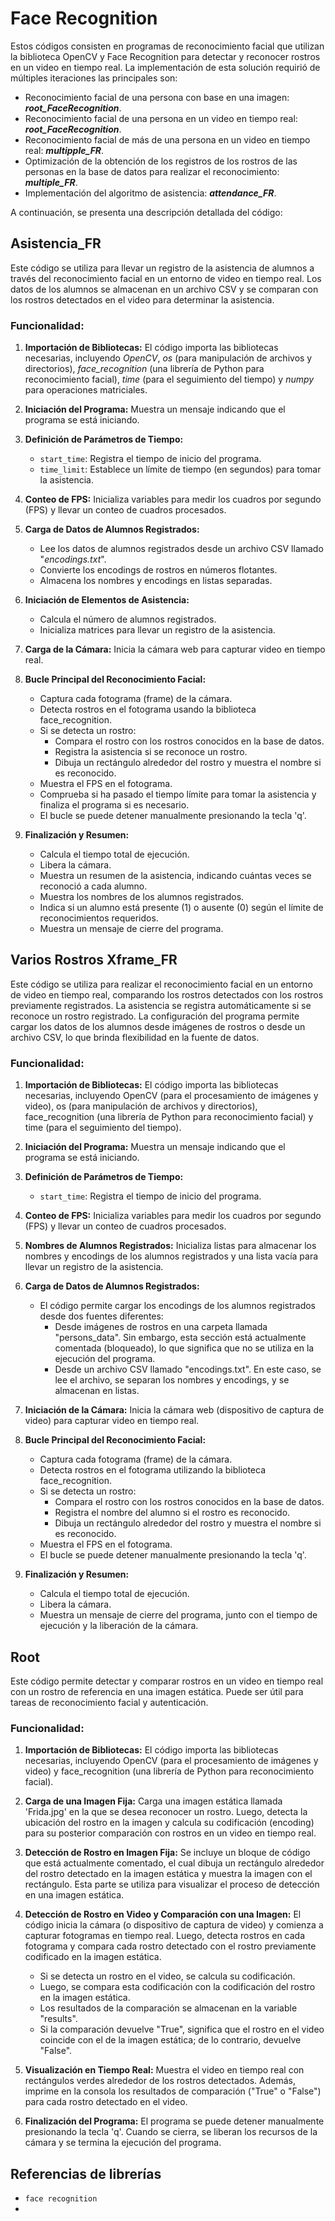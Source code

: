 # Face Recognition
Estos códigos consisten en programas de reconocimiento facial que utilizan la biblioteca OpenCV y Face Recognition para detectar y reconocer rostros en un video en tiempo real. La implementación de esta solución requirió de múltiples iteraciones las principales son:

* Reconocimiento facial de una persona con base en una imagen: **_root_FaceRecognition_**.
* Reconocimiento facial de una persona en un video en tiempo real: **_root_FaceRecognition_**.
* Reconocimiento facial de más de una persona en un video en tiempo real: **_multipple_FR_**.
* Optimización de la obtención de los registros de los rostros de las personas en la base de datos para realizar el reconocimiento: **_multiple_FR_**.
* Implementación del algoritmo de asistencia: **_attendance_FR_**.

A continuación, se presenta una descripción detallada del código:

## Asistencia_FR
Este código se utiliza para llevar un registro de la asistencia de alumnos a través del reconocimiento facial en un entorno de video en tiempo real. Los datos de los alumnos se almacenan en un archivo CSV y se comparan con los rostros detectados en el video para determinar la asistencia.

### Funcionalidad:

1. **Importación de Bibliotecas:** El código importa las bibliotecas necesarias, incluyendo _OpenCV_, _os_ (para manipulación de archivos y directorios), _face_recognition_ (una librería de Python para reconocimiento facial), _time_ (para el seguimiento del tiempo) y _numpy_ para operaciones matriciales.

2. **Iniciación del Programa:** Muestra un mensaje indicando que el programa se está iniciando.

3. **Definición de Parámetros de Tiempo:**
   - `start_time`: Registra el tiempo de inicio del programa.
   - `time_limit`: Establece un límite de tiempo (en segundos) para tomar la asistencia.

4. **Conteo de FPS:** Inicializa variables para medir los cuadros por segundo (FPS) y llevar un conteo de cuadros procesados.

5. **Carga de Datos de Alumnos Registrados:**
   - Lee los datos de alumnos registrados desde un archivo CSV llamado "_encodings.txt_".
   - Convierte los encodings de rostros en números flotantes.
   - Almacena los nombres y encodings en listas separadas.

6. **Iniciación de Elementos de Asistencia:**
   - Calcula el número de alumnos registrados.
   - Inicializa matrices para llevar un registro de la asistencia.

7. **Carga de la Cámara:** Inicia la cámara web para capturar video en tiempo real.

8. **Bucle Principal del Reconocimiento Facial:**
   - Captura cada fotograma (frame) de la cámara.
   - Detecta rostros en el fotograma usando la biblioteca face_recognition.
   - Si se detecta un rostro:
     - Compara el rostro con los rostros conocidos en la base de datos.
     - Registra la asistencia si se reconoce un rostro.
     - Dibuja un rectángulo alrededor del rostro y muestra el nombre si es reconocido.
   - Muestra el FPS en el fotograma.
   - Comprueba si ha pasado el tiempo límite para tomar la asistencia y finaliza el programa si es necesario.
   - El bucle se puede detener manualmente presionando la tecla 'q'.

9. **Finalización y Resumen:**
   - Calcula el tiempo total de ejecución.
   - Libera la cámara.
   - Muestra un resumen de la asistencia, indicando cuántas veces se reconoció a cada alumno.
   - Muestra los nombres de los alumnos registrados.
   - Indica si un alumno está presente (1) o ausente (0) según el límite de reconocimientos requeridos.
   - Muestra un mensaje de cierre del programa.

## Varios Rostros Xframe_FR
Este código se utiliza para realizar el reconocimiento facial en un entorno de video en tiempo real, comparando los rostros detectados con los rostros previamente registrados. La asistencia se registra automáticamente si se reconoce un rostro registrado. La configuración del programa permite cargar los datos de los alumnos desde imágenes de rostros o desde un archivo CSV, lo que brinda flexibilidad en la fuente de datos.

### Funcionalidad:

1. **Importación de Bibliotecas:** El código importa las bibliotecas necesarias, incluyendo OpenCV (para el procesamiento de imágenes y video), os (para manipulación de archivos y directorios), face_recognition (una librería de Python para reconocimiento facial) y time (para el seguimiento del tiempo).

2. **Iniciación del Programa:** Muestra un mensaje indicando que el programa se está iniciando.

3. **Definición de Parámetros de Tiempo:**
   - `start_time`: Registra el tiempo de inicio del programa.

4. **Conteo de FPS:** Inicializa variables para medir los cuadros por segundo (FPS) y llevar un conteo de cuadros procesados.

5. **Nombres de Alumnos Registrados:** Inicializa listas para almacenar los nombres y encodings de los alumnos registrados y una lista vacía para llevar un registro de la asistencia.

6. **Carga de Datos de Alumnos Registrados:**
   - El código permite cargar los encodings de los alumnos registrados desde dos fuentes diferentes:
     - Desde imágenes de rostros en una carpeta llamada "persons_data". Sin embargo, esta sección está actualmente comentada (bloqueado), lo que significa que no se utiliza en la ejecución del programa.
     - Desde un archivo CSV llamado "encodings.txt". En este caso, se lee el archivo, se separan los nombres y encodings, y se almacenan en listas.

7. **Iniciación de la Cámara:** Inicia la cámara web (dispositivo de captura de video) para capturar video en tiempo real.

8. **Bucle Principal del Reconocimiento Facial:**
   - Captura cada fotograma (frame) de la cámara.
   - Detecta rostros en el fotograma utilizando la biblioteca face_recognition.
   - Si se detecta un rostro:
     - Compara el rostro con los rostros conocidos en la base de datos.
     - Registra el nombre del alumno si el rostro es reconocido.
     - Dibuja un rectángulo alrededor del rostro y muestra el nombre si es reconocido.
   - Muestra el FPS en el fotograma.
   - El bucle se puede detener manualmente presionando la tecla 'q'.

9. **Finalización y Resumen:**
   - Calcula el tiempo total de ejecución.
   - Libera la cámara.
   - Muestra un mensaje de cierre del programa, junto con el tiempo de ejecución y la liberación de la cámara.

## Root
Este código permite detectar y comparar rostros en un video en tiempo real con un rostro de referencia en una imagen estática. Puede ser útil para tareas de reconocimiento facial y autenticación.

### Funcionalidad:

1. **Importación de Bibliotecas:** El código importa las bibliotecas necesarias, incluyendo OpenCV (para el procesamiento de imágenes y video) y face_recognition (una librería de Python para reconocimiento facial).

2. **Carga de una Imagen Fija:** Carga una imagen estática llamada 'Frida.jpg' en la que se desea reconocer un rostro. Luego, detecta la ubicación del rostro en la imagen y calcula su codificación (encoding) para su posterior comparación con rostros en un video en tiempo real.

3. **Detección de Rostro en Imagen Fija:** Se incluye un bloque de código que está actualmente comentado, el cual dibuja un rectángulo alrededor del rostro detectado en la imagen estática y muestra la imagen con el rectángulo. Esta parte se utiliza para visualizar el proceso de detección en una imagen estática.

4. **Detección de Rostro en Video y Comparación con una Imagen:** El código inicia la cámara (o dispositivo de captura de video) y comienza a capturar fotogramas en tiempo real. Luego, detecta rostros en cada fotograma y compara cada rostro detectado con el rostro previamente codificado en la imagen estática.

   - Si se detecta un rostro en el video, se calcula su codificación.
   - Luego, se compara esta codificación con la codificación del rostro en la imagen estática.
   - Los resultados de la comparación se almacenan en la variable "results".
   - Si la comparación devuelve "True", significa que el rostro en el video coincide con el de la imagen estática; de lo contrario, devuelve "False".

5. **Visualización en Tiempo Real:** Muestra el video en tiempo real con rectángulos verdes alrededor de los rostros detectados. Además, imprime en la consola los resultados de comparación ("True" o "False") para cada rostro detectado en el video.

6. **Finalización del Programa:** El programa se puede detener manualmente presionando la tecla 'q'. Cuando se cierra, se liberan los recursos de la cámara y se termina la ejecución del programa.


## Referencias de librerías
* `face recognition`
* 
